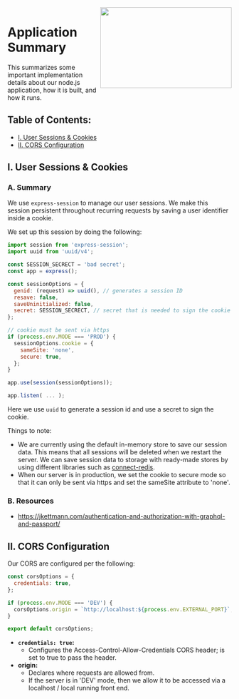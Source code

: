 <img align="right" width="295" height="180.5" src="https://github.com/jimmy-e/mybord-server/blob/master/etc/assets/nodeLogo.svg">

# Application Summary

This summarizes some important implementation details about our node.js application, how it is
built, and how it runs.

## Table of Contents:

* [I. User Sessions & Cookies](#i-user-sessions--cookies)
* [II. CORS Configuration](#ii-cors-configuration)

## I. User Sessions & Cookies

### A. Summary

We use `express-session` to manage our user sessions. We make this session persistent throughout
recurring requests by saving a user identifier inside a cookie.

We set up this session by doing the following:

```js
import session from 'express-session';
import uuid from 'uuid/v4';

const SESSION_SECRECT = 'bad secret';
const app = express();

const sessionOptions = {
  genid: (request) => uuid(), // generates a session ID
  resave: false,
  saveUninitialized: false,
  secret: SESSION_SECRECT, // secret that is needed to sign the cookie
};

// cookie must be sent via https
if (process.env.MODE === 'PROD') {
  sessionOptions.cookie = {
    sameSite: 'none',
    secure: true,
  };
}

app.use(session(sessionOptions));

app.listen( ... );
```

Here we use `uuid` to generate a session id and use a secret to sign the cookie.

Things to note:

* We are currently using the default in-memory store to save our session data. This means that
all sessions will be deleted when we restart the server. We can save session data to storage
with ready-made stores by using different libraries such as [connect-redis](https://github.com/tj/connect-redis).
* When our server is in production, we set the cookie to secure mode so that it can only be
sent via https and set the sameSite attribute to 'none'.

### B. Resources

* https://jkettmann.com/authentication-and-authorization-with-graphql-and-passport/

## II. CORS Configuration

Our CORS are configured per the following:

```js
const corsOptions = {
  credentials: true,
};

if (process.env.MODE === 'DEV') {
  corsOptions.origin = `http://localhost:${process.env.EXTERNAL_PORT}`;
}

export default corsOptions;
```

* **`credentials: true`:**
  * Configures the Access-Control-Allow-Credentials CORS header; is set to true to pass the header.
* **origin:**  
  * Declares where requests are allowed from.
  * If the server is in 'DEV' mode, then we allow it to be accessed via a localhost / local
   running front end.
